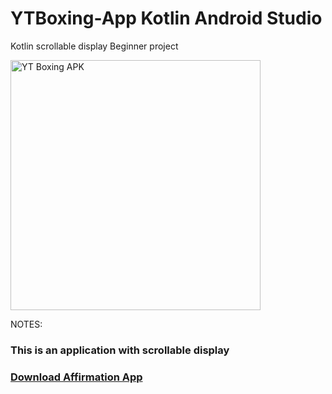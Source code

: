 # YTBoxing-App Kotlin Android Studio
Kotlin scrollable display Beginner project
<p><img align="center" alt="YT Boxing APK" width="400" src=""<p/>
  <p>
NOTES:
<h3>This is an application with scrollable display <h3/>
<a href="">Download Affirmation App</a> <p/>
